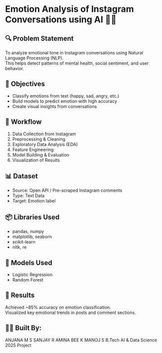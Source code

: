 # Emotion Analysis of Instagram Conversations using AI 🧠💬

## 🔍 Problem Statement
To analyze emotional tone in Instagram conversations using Natural Language Processing (NLP).  
This helps detect patterns of mental health, social sentiment, and user behavior.

## 🎯 Objectives
- Classify emotions from text (happy, sad, angry, etc.)
- Build models to predict emotion with high accuracy
- Create visual insights from conversations

## 🔁 Workflow
1. Data Collection from Instagram
2. Preprocessing & Cleaning
3. Exploratory Data Analysis (EDA)
4. Feature Engineering
5. Model Building & Evaluation
6. Visualization of Results

## 📊 Dataset
- Source: Open API / Pre-scraped Instagram comments
- Type: Text Data
- Target: Emotion label

## 📦 Libraries Used
- pandas, numpy
- matplotlib, seaborn
- scikit-learn
- nltk, re

## 🧠 Models Used
- Logistic Regression
- Random Forest

## 📌 Results
Achieved ~85% accuracy on emotion classification.  
Visualized key emotional trends in posts and comment sections.

## 👩‍💻 Built By:
ANJANA M S 
SANJAY R 
AMINA BEE K 
MANOJ S
B.Tech AI & Data Science  
2025 Project
